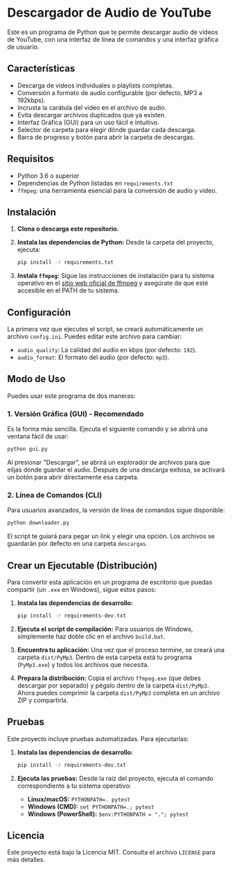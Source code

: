 # Descargador de Audio de YouTube

Este es un programa de Python que te permite descargar audio de videos de YouTube, con una interfaz de línea de comandos y una interfaz gráfica de usuario.

## Características

-   Descarga de videos individuales o playlists completas.
-   Conversión a formato de audio configurable (por defecto, MP3 a 192kbps).
-   Incrusta la carátula del video en el archivo de audio.
-   Evita descargar archivos duplicados que ya existen.
-   Interfaz Gráfica (GUI) para un uso fácil e intuitivo.
-   Selector de carpeta para elegir dónde guardar cada descarga.
-   Barra de progreso y botón para abrir la carpeta de descargas.

## Requisitos

-   Python 3.6 o superior
-   Dependencias de Python listadas en `requirements.txt`
-   `ffmpeg`: una herramienta esencial para la conversión de audio y video.

## Instalación

1.  **Clona o descarga este repositorio.**

2.  **Instala las dependencias de Python:**
    Desde la carpeta del proyecto, ejecuta:
    ```bash
    pip install -r requirements.txt
    ```

3.  **Instala `ffmpeg`:**
    Sigue las instrucciones de instalación para tu sistema operativo en el [sitio web oficial de ffmpeg](https://ffmpeg.org/download.html) y asegúrate de que esté accesible en el PATH de tu sistema.

## Configuración

La primera vez que ejecutes el script, se creará automáticamente un archivo `config.ini`. Puedes editar este archivo para cambiar:

-   `audio_quality`: La calidad del audio en kbps (por defecto: `192`).
-   `audio_format`: El formato del audio (por defecto: `mp3`).

## Modo de Uso

Puedes usar este programa de dos maneras:

### 1. Versión Gráfica (GUI) - Recomendado

Es la forma más sencilla. Ejecuta el siguiente comando y se abrirá una ventana fácil de usar:
```bash
python gui.py
```
Al presionar "Descargar", se abrirá un explorador de archivos para que elijas dónde guardar el audio. Después de una descarga exitosa, se activará un botón para abrir directamente esa carpeta.

### 2. Línea de Comandos (CLI)

Para usuarios avanzados, la versión de línea de comandos sigue disponible:
```bash
python downloader.py
```
El script te guiará para pegar un link y elegir una opción. Los archivos se guardarán por defecto en una carpeta `descargas`.

## Crear un Ejecutable (Distribución)

Para convertir esta aplicación en un programa de escritorio que puedas compartir (un `.exe` en Windows), sigue estos pasos:

1.  **Instala las dependencias de desarrollo:**
    ```bash
    pip install -r requirements-dev.txt
    ```

2.  **Ejecuta el script de compilación:**
    Para usuarios de Windows, simplemente haz doble clic en el archivo `build.bat`.

3.  **Encuentra tu aplicación:**
    Una vez que el proceso termine, se creará una carpeta `dist/PyMp3`. Dentro de esta carpeta está tu programa (`PyMp3.exe`) y todos los archivos que necesita.

4.  **Prepara la distribución:**
    Copia el archivo `ffmpeg.exe` (que debes descargar por separado) y pégalo dentro de la carpeta `dist/PyMp3`. Ahora puedes comprimir la carpeta `dist/PyMp3` completa en un archivo ZIP y compartirla.

## Pruebas

Este proyecto incluye pruebas automatizadas. Para ejecutarlas:

1.  **Instala las dependencias de desarrollo:**
    ```bash
    pip install -r requirements-dev.txt
    ```

2.  **Ejecuta las pruebas:**
    Desde la raíz del proyecto, ejecuta el comando correspondiente a tu sistema operativo:
    -   **Linux/macOS:** `PYTHONPATH=. pytest`
    -   **Windows (CMD):** `set PYTHONPATH=.; pytest`
    -   **Windows (PowerShell):** `$env:PYTHONPATH = "."; pytest`

## Licencia

Este proyecto está bajo la Licencia MIT. Consulta el archivo `LICENSE` para más detalles.
